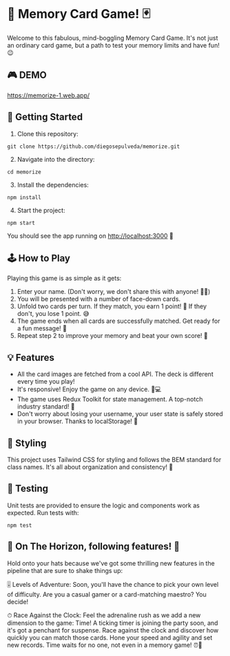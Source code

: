 # 🎉 Memory Card Game! 🃏

Welcome to this fabulous, mind-boggling Memory Card Game. It's not just an ordinary card game, but a path to test your memory limits and have fun! 😉

## 🎮 DEMO

https://memorize-1.web.app/

## 🚀 Getting Started

1. Clone this repository:

```
git clone https://github.com/diegosepulveda/memorize.git
```

2. Navigate into the directory:

```
cd memorize
```

3. Install the dependencies:

```
npm install
```

4. Start the project:

```
npm start
```

You should see the app running on [http://localhost:3000](http://localhost:3000) 🌈

## 🕹 How to Play

Playing this game is as simple as it gets:

1. Enter your name. (Don't worry, we don't share this with anyone! 🕵️‍♂️)
2. You will be presented with a number of face-down cards.
3. Unfold two cards per turn. If they match, you earn 1 point! 🎯 If they don't, you lose 1 point. 😅
4. The game ends when all cards are successfully matched. Get ready for a fun message! 🎈
5. Repeat step 2 to improve your memory and beat your own score! 💪

## 💡 Features

- All the card images are fetched from a cool API. The deck is different every time you play!
- It's responsive! Enjoy the game on any device. 📱💻
- The game uses Redux Toolkit for state management. A top-notch industry standard! 🏅
- Don't worry about losing your username, your user state is safely stored in your browser. Thanks to localStorage! 🍪

## 🎨 Styling

This project uses Tailwind CSS for styling and follows the BEM standard for class names. It's all about organization and consistency! 💅

## 🧪 Testing

Unit tests are provided to ensure the logic and components work as expected. Run tests with:

```
npm test
```

## 🤩 On The Horizon, following features! 🎢

Hold onto your hats because we've got some thrilling new features in the pipeline that are sure to shake things up:

🎚 Levels of Adventure: Soon, you'll have the chance to pick your own level of difficulty. Are you a casual gamer or a card-matching maestro? You decide!

⏱ Race Against the Clock: Feel the adrenaline rush as we add a new dimension to the game: Time! A ticking timer is joining the party soon, and it's got a penchant for suspense. Race against the clock and discover how quickly you can match those cards. Hone your speed and agility and set new records. Time waits for no one, not even in a memory game! ⏰🏁
